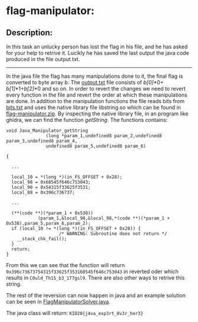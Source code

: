# flag-manipulator:
## Description:
In this task an unlucky person has lost the flag in his file, and he has asked for your help to retrive it. Lucikly he has saved the last output the java code produced in the file output.txt. 

---
In the java file the flag has many manipulations done to it, the final flag is converted to byte array *b*. The [output.txt](output.txt) file consists of *b[0]*\*0+ *b[1]*\*1+*b[2]*\*0 and so on. In order to revert the changes we need to revert every function in the file and revert the order at which these manipulations are done. 
In addition to the manipulation functions the file reads bits from [bits.txt](bits.txt) and uses the native library file libstring.so which can be found in [flag-manipulator.zip](../files/flag-manipulator.zip). By inspecting the native library file, in an program like ghidra, we can find the function *getString*. The functions contains:
```
void Java_Manipulator_getString
               (long *param_1,undefined8 param_2,undefined8 param_3,undefined8 param_4,
               undefined8 param_5,undefined8 param_6)

{

  ...
  
  local_10 = *(long *)(in_FS_OFFSET + 0x28);
  local_98 = 0x68545f646c753043;
  local_90 = 0x54315f33625f3531;
  local_88 = 0x396c736737;
  
  ...

  (**(code **)(*param_1 + 0x538))
            (param_1,&local_98,&local_98,*(code **)(*param_1 + 0x538),param_5,param_6,param_2);
  if (local_10 != *(long *)(in_FS_OFFSET + 0x28)) {
                    /* WARNING: Subroutine does not return */
    __stack_chk_fail();
  }
  return;
}
```
From this we can see that the function will return ``0x396c73673754315f33625f353168545f646c753043`` in reverted oder which results in ``C0uld_Th15_b3_1T7gsl9``. There are also other ways to retrive this string. 

 
The rest of the reversion can now happen in java and an example solution can be seen in [FlagManipulatorSolver.java](FlagManipulatorSolver.java).

The java class will return: ``KID20{j4va_exp3rt_0v3r_her3}``
